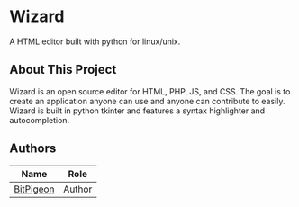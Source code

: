# Wizard

A HTML editor built with python for linux/unix.

## About This Project

Wizard is an open source editor for HTML, PHP, JS, and CSS. The goal is to create an application anyone can use and anyone can contribute to easily. Wizard is built in python tkinter and features a syntax highlighter and autocompletion.

## Authors

| Name                                      | Role   |
|-------------------------------------------|--------|
| [BitPigeon](https://github.com/bitpigeon) | Author |
